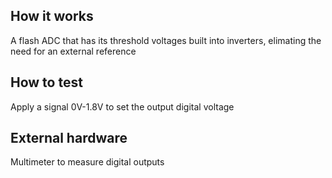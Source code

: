 <!---

This file is used to generate your project datasheet. Please fill in the information below and delete any unused
sections.

You can also include images in this folder and reference them in the markdown. Each image must be less than
512 kb in size, and the combined size of all images must be less than 1 MB.
-->

## How it works

A flash ADC that has its threshold voltages built into inverters, elimating the need for an external reference

## How to test

Apply a signal 0V-1.8V to set the output digital voltage

## External hardware

Multimeter to measure digital outputs
